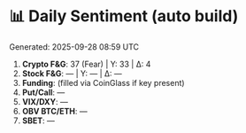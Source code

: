 # 📊 Daily Sentiment (auto build)
Generated: 2025-09-28 08:59 UTC

1) **Crypto F&G**: 37 (Fear) | Y: 33 | Δ: 4
2) **Stock F&G**: — | Y: — | Δ: —
3) **Funding**: (filled via CoinGlass if key present)
4) **Put/Call**: —
5) **VIX/DXY**: —
6) **OBV BTC/ETH**: —
7) **SBET**: —
